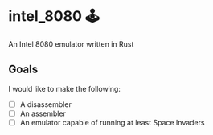 # intel_8080 :joystick: 
An Intel 8080 emulator written in Rust

## Goals
I would like to make the following:
- [ ] A disassembler
- [ ] An assembler
- [ ] An emulator capable of running at least Space Invaders
